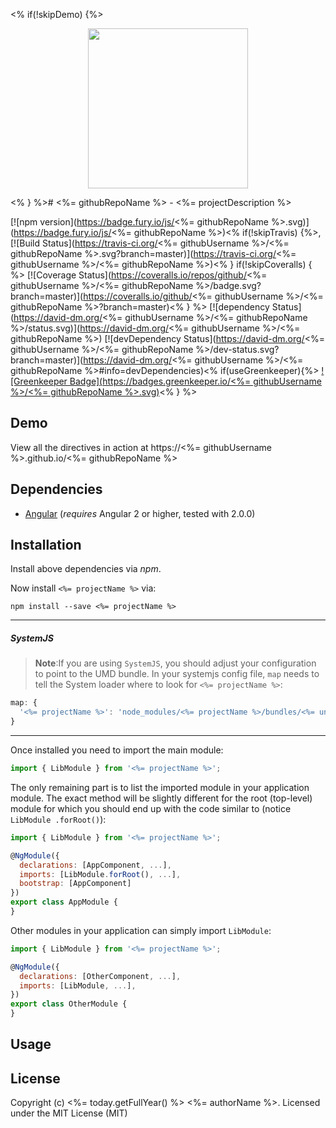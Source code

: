 <% if(!skipDemo) {%><p align="center">
  <img height="256px" width="256px" style="text-align: center;" src="https://cdn.rawgit.com/<%= githubUsername %>/<%= githubRepoName %>/master/demo/src/assets/logo.svg">
</p>

<% } %># <%= githubRepoName %> - <%= projectDescription %>

[![npm version](https://badge.fury.io/js/<%= githubRepoName %>.svg)](https://badge.fury.io/js/<%= githubRepoName %>)<% if(!skipTravis) {%>,
[![Build Status](https://travis-ci.org/<%= githubUsername %>/<%= githubRepoName %>.svg?branch=master)](https://travis-ci.org/<%= githubUsername %>/<%= githubRepoName %>)<% } if(!skipCoveralls) { %>
[![Coverage Status](https://coveralls.io/repos/github/<%= githubUsername %>/<%= githubRepoName %>/badge.svg?branch=master)](https://coveralls.io/github/<%= githubUsername %>/<%= githubRepoName %>?branch=master)<% } %>
[![dependency Status](https://david-dm.org/<%= githubUsername %>/<%= githubRepoName %>/status.svg)](https://david-dm.org/<%= githubUsername %>/<%= githubRepoName %>)
[![devDependency Status](https://david-dm.org/<%= githubUsername %>/<%= githubRepoName %>/dev-status.svg?branch=master)](https://david-dm.org/<%= githubUsername %>/<%= githubRepoName %>#info=devDependencies)<% if(useGreenkeeper){%>
[![Greenkeeper Badge](https://badges.greenkeeper.io/<%= githubUsername %>/<%= githubRepoName %>.svg)](https://greenkeeper.io/)<% } %>

## Demo

View all the directives in action at https://<%= githubUsername %>.github.io/<%= githubRepoName %>

## Dependencies
* [Angular](https://angular.io) (*requires* Angular 2 or higher, tested with 2.0.0)

## Installation
Install above dependencies via *npm*. 

Now install `<%= projectName %>` via:
```shell
npm install --save <%= projectName %>
```

---
##### SystemJS
>**Note**:If you are using `SystemJS`, you should adjust your configuration to point to the UMD bundle.
In your systemjs config file, `map` needs to tell the System loader where to look for `<%= projectName %>`:
```js
map: {
  '<%= projectName %>': 'node_modules/<%= projectName %>/bundles/<%= unscopedProjectName %>.umd.js',
}
```
---

Once installed you need to import the main module:
```js
import { LibModule } from '<%= projectName %>';
```
The only remaining part is to list the imported module in your application module. The exact method will be slightly
different for the root (top-level) module for which you should end up with the code similar to (notice ` LibModule .forRoot()`):
```js
import { LibModule } from '<%= projectName %>';

@NgModule({
  declarations: [AppComponent, ...],
  imports: [LibModule.forRoot(), ...],  
  bootstrap: [AppComponent]
})
export class AppModule {
}
```

Other modules in your application can simply import ` LibModule `:

```js
import { LibModule } from '<%= projectName %>';

@NgModule({
  declarations: [OtherComponent, ...],
  imports: [LibModule, ...], 
})
export class OtherModule {
}
```

## Usage



## License

Copyright (c) <%= today.getFullYear() %> <%= authorName %>. Licensed under the MIT License (MIT)


